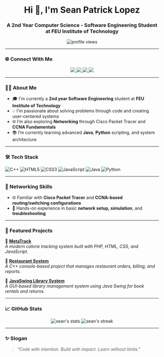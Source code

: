 <h1 align="center">Hi 👋, I'm Sean Patrick Lopez</h1>
<h3 align="center">A 2nd Year Computer Science - Software Engineering Student at FEU Institute of Technology</h3>

<p align="center">
  <img src="https://komarev.com/ghpvc/?username=prototypevice&label=Profile%20views&color=0e75b6&style=flat" alt="profile views" />
</p>

---

### 🌐 Connect With Me

<p align="center">
  <a href="https://www.facebook.com/patrickskrrr">
    <img src="https://img.shields.io/badge/Facebook-1877F2?style=flat&logo=facebook&logoColor=white" />
  </a>
  <a href="https://www.instagram.com/seanpatskrrr/">
    <img src="https://img.shields.io/badge/Instagram-E4405F?style=flat&logo=instagram&logoColor=white" />
  </a>
  <a href="https://www.linkedin.com/in/sean-patrick-lopez-19b996258/">
    <img src="https://img.shields.io/badge/LinkedIn-0A66C2?style=flat&logo=linkedin&logoColor=white" />
  </a>
  <a href="https://www.tiktok.com/@skieslongbao?_t=ZS-8xuMeRGenzN&_r=1">
    <img src="https://img.shields.io/badge/TikTok-000000?style=flat&logo=tiktok&logoColor=white" />
  </a>
</p>

---

### 👨‍💻 About Me

- 🎓 I'm currently a **2nd year Software Engineering** student at **FEU Institute of Technology**
- 💡 I'm passionate about solving problems through code and creating user-centered systems
- 🌐 I’m also exploring **Networking** through Cisco Packet Tracer and **CCNA Fundamentals**
- 📚 I’m currently learning advanced **Java**, **Python** scripting, and system architecture

---

### 🛠️ Tech Stack

![C++](https://img.shields.io/badge/-C++-00599C?style=flat&logo=c%2b%2b&logoColor=white)
![HTML5](https://img.shields.io/badge/-HTML5-E34F26?style=flat&logo=html5&logoColor=white)
![CSS3](https://img.shields.io/badge/-CSS3-1572B6?style=flat&logo=css3)
![JavaScript](https://img.shields.io/badge/-JavaScript-F7DF1E?style=flat&logo=javascript&logoColor=black)
![Java](https://img.shields.io/badge/-Java-007396?style=flat&logo=java)
![Python](https://img.shields.io/badge/-Python-3776AB?style=flat&logo=python)

---

### 📡 Networking Skills

- 🌐 Familiar with **Cisco Packet Tracer** and **CCNA-based routing/switching configurations**
- 🔧 Hands-on experience in basic **network setup, simulation**, and **troubleshooting**

---

### 🌟 Featured Projects

📌 [**MetaTrack**](https://github.com/prototypevice/MetaTrack)  
*A modern calorie tracking system built with PHP, HTML, CSS, and JavaScript.*

📌 [**Restaurant System**](https://github.com/prototypevice/Restaurant-System)  
*A C++ console-based project that manages restaurant orders, billing, and reports.*

📌 [**JavaSwing Library System**](https://github.com/prototypevice/JavaSwing-Library-System)  
*A GUI-based library management system using Java Swing for book rentals and returns.*

---

### 📈 GitHub Stats

<p align="center">
  <img src="https://github-readme-stats.vercel.app/api?username=prototypevice&show_icons=true&theme=tokyonight" alt="sean's stats" />
  <img src="https://github-readme-streak-stats.herokuapp.com/?user=prototypevice&theme=tokyonight" alt="sean's streak" />
</p>

---

### ✨ Slogan

> *"Code with intention. Build with impact. Learn without limits."*
